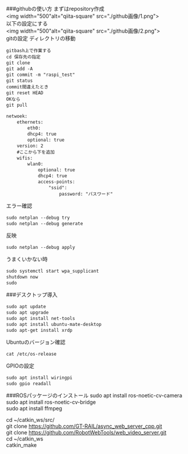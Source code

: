 ﻿###githubの使い方
まずはrepository作成  
<img width="500"alt="qiita-square"  src="./github画像/1.png">  
以下の設定にする  
<img width="500"alt="qiita-square"  src="./github画像/2.png">  
gitの設定
ディレクトリの移動  
~~~  
gitbash上で作業する
cd 保存先の指定 
git clone  
git add -A
git commit -m "raspi_test"  
git status  
commit間違えたとき
git reset HEAD
OKなら
git pull
~~~  


~~~  
netwoek:  
	ethernets:  
		eth0:  
		dhcp4: true  
		optional: true
	version: 2  
	#ここから下を追加  
	wifis:  
		wlan0:  
			optional: true
			dhcp4: true
			access-points:
				"ssid":
					password: "パスワード"
~~~  
エラー確認  
~~~  
sudo netplan --debug try
sudo netplan --debug generate
~~~  
反映  
~~~  
sudo netplan --debug apply
~~~  
うまくいかない時
~~~  
sudo systemctl start wpa_supplicant
shutdown now
sudo 
~~~  
###デスクトップ導入
~~~  
sudo apt update
sudo apt upgrade
sudo apt install net-tools
sudo apt install ubuntu-mate-desktop
sudo apt-get install xrdp
~~~ 
Ubuntuのバージョン確認
~~~  
cat /etc/os-release
~~~ 
GPIOの設定
~~~  
sudo apt install wiringpi
sudo gpio readall
~~~ 


###ROSパッケージのインストール
sudo apt install ros-noetic-cv-camera  
sudo apt install ros-noetic-cv-bridge  
sudo apt install ffmpeg  

cd ~/catkin_ws/src/  
git clone https://github.com/GT-RAIL/async_web_server_cpp.git  
git clone https://github.com/RobotWebTools/web_video_server.git  
cd ~/catkin_ws  
catkin_make   





